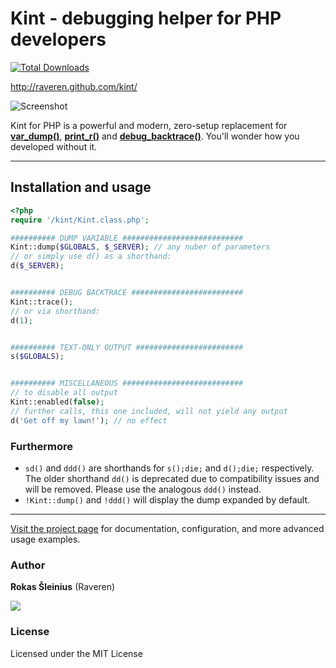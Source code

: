 # Kint - debugging helper for PHP developers

[![Total Downloads](https://poser.pugx.org/raveren/kint/downloads.png)](https://packagist.org/packages/raveren/kint)

http://raveren.github.com/kint/

![Screenshot](http://raveren.github.com/kint/img/preview.png)

Kint for PHP is a powerful and modern, zero-setup replacement for **[var_dump()](http://php.net/manual/en/function.var-dump.php)**, **[print_r()](http://php.net/manual/en/function.print-r.php)** and **[debug_backtrace()](http://php.net/manual/en/function.debug-backtrace.php)**. You'll wonder how you developed without it.


----


## Installation and usage
```php
<?php
require '/kint/Kint.class.php';

########## DUMP VARIABLE ###########################
Kint::dump($GLOBALS, $_SERVER); // any nuber of parameters
// or simply use d() as a shorthand:
d($_SERVER);


########## DEBUG BACKTRACE #########################
Kint::trace();
// or via shorthand:
d(1);


########## TEXT-ONLY OUTPUT ########################
s($GLOBALS);


########## MISCELLANEOUS ###########################
// to disable all output
Kint::enabled(false);
// further calls, this one included, will not yield any output
d('Get off my lawn!'); // no effect

```

### Furthermore

* `sd()` and `ddd()` are shorthands for `s();die;` and `d();die;` respectively. The older shorthand `dd()` is deprecated due to compatibility issues and will be removed. Please use the analogous `ddd()` instead.
* `!Kint::dump()` and `!ddd()` will display the dump expanded by default.

----


[Visit the project page](http://raveren.github.com/kint/) for documentation, configuration, and more advanced usage examples.

### Author

**Rokas Šleinius** (Raveren)

![](http://img199.yfrog.com/img199/4323/imageda.png)

### License

Licensed under the MIT License